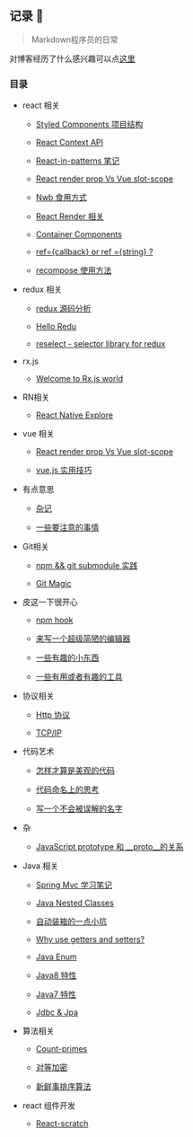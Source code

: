## 记录 📝

> Markdown程序员的日常

对博客经历了什么感兴趣可以点[这里](https://github.com/Nbsaw/notes/blob/master/CHANGELOG.md)

### 目录

- react 相关

  - [Styled Components 项目结构](https://github.com/Nbsaw/notes/issues/64)

  - [React Context API](https://github.com/Nbsaw/notes/issues/62)

  - [React-in-patterns 笔记](https://github.com/Nbsaw/notes/issues/61)

  - [React render prop Vs Vue slot-scope](https://github.com/Nbsaw/notes/issues/53)
  
  - [Nwb 食用方式](https://github.com/Nbsaw/notes/issues/52)

  - [React Render 相关](https://github.com/Nbsaw/notes/issues/45)

  - [Container Components](https://github.com/Nbsaw/notes/issues/44)

  - [ref={callback} or ref ={string} ? ](https://github.com/Nbsaw/notes/issues/43)

  - [recompose 使用方法](https://github.com/Nbsaw/notes/issues/41)

- redux 相关

  - [redux 源码分析](https://github.com/Nbsaw/notes/issues/55)

  - [Hello Redu](https://github.com/Nbsaw/notes/issues/46)

  - [reselect - selector library for redux](https://github.com/Nbsaw/notes/issues/42)

- rx.js

  - [Welcome to Rx.js world](https://github.com/Nbsaw/notes/issues/49)

- RN相关

  - [React Native Explore](https://github.com/Nbsaw/notes/issues/36)

- vue 相关

  - [React render prop Vs Vue slot-scope](https://github.com/Nbsaw/notes/issues/53)

  - [vue.js 实用技巧](https://github.com/Nbsaw/notes/issues/37)

- 有点意思

  - [杂记](https://github.com/Nbsaw/notes/issues/39)
  
  - [一些要注意的事情](https://github.com/Nbsaw/notes/issues/11)
  
- Git相关
  
  - [npm && git submodule 实践](https://github.com/Nbsaw/notes/issues/54)
  
  - [Git Magic](https://github.com/Nbsaw/notes/issues/47)
  
- 皮这一下很开心

  - [npm hook](https://github.com/Nbsaw/notes/issues/63)

  - [来写一个超级简陋的编辑器](https://github.com/Nbsaw/notes/issues/40)

  - [一些有趣的小东西](https://github.com/Nbsaw/notes/issues/4)
  
  - [一些有用或者有趣的工具](https://github.com/Nbsaw/notes/issues/6)
  
- 协议相关

  - [Http 协议](https://github.com/Nbsaw/notes/issues/17)

  - [TCP/IP](https://github.com/Nbsaw/notes/issues/18)
  
- 代码艺术

  - [怎样才算是美观的代码](https://github.com/Nbsaw/notes/issues/58)
  
  - [代码命名上的思考](https://github.com/Nbsaw/notes/issues/57)
  
  - [写一个不会被误解的名字](https://github.com/Nbsaw/notes/issues/56)

- 杂

  - [JavaScript prototype 和 __proto__的关系](https://github.com/Nbsaw/notes/issues/24)

- Java 相关

  - [Spring Mvc 学习笔记 ](https://github.com/Nbsaw/notes/issues/15)

  - [Java Nested Classes](https://github.com/Nbsaw/notes/issues/27)

  - [自动装箱的一点小坑 ](https://github.com/Nbsaw/notes/issues/26)

  - [Why use getters and setters?](https://github.com/Nbsaw/notes/issues/25)

  - [Java Enum](https://github.com/Nbsaw/notes/issues/21)

  - [Java8 特性](https://github.com/Nbsaw/notes/issues/20)

  - [Java7 特性](https://github.com/Nbsaw/notes/issues/19)

  - [Jdbc & Jpa](https://github.com/Nbsaw/notes/issues/31)


- 算法相关
  
  - [Count-primes](https://github.com/Nbsaw/notes/issues/59)
  
  - [对等加密](https://github.com/Nbsaw/notes/issues/60)
  
  - [新鲜事排序算法](https://github.com/Nbsaw/notes/issues/14)
  
- react 组件开发

  - [React-scratch](https://github.com/Nbsaw/notes/issues/51)
